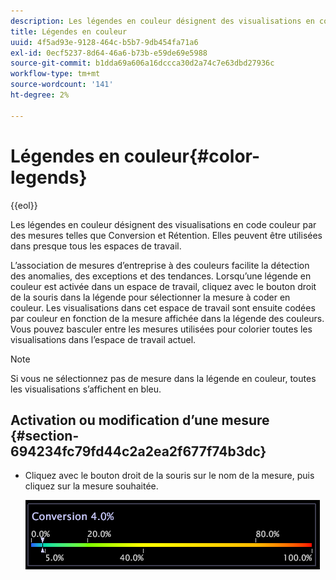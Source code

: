 ```yaml
---
description: Les légendes en couleur désignent des visualisations en code couleur par des mesures telles que Conversion et Rétention. Elles peuvent être utilisées dans presque tous les espaces de travail.
title: Légendes en couleur
uuid: 4f5ad93e-9128-464c-b5b7-9db454fa71a6
exl-id: 0ecf5237-8d64-46a6-b73b-e59de69e5988
source-git-commit: b1dda69a606a16dccca30d2a74c7e63dbd27936c
workflow-type: tm+mt
source-wordcount: '141'
ht-degree: 2%

---
```


# Légendes en couleur{#color-legends}

{{eol}}

Les légendes en couleur désignent des visualisations en code couleur par des mesures telles que Conversion et Rétention. Elles peuvent être utilisées dans presque tous les espaces de travail.

L’association de mesures d’entreprise à des couleurs facilite la détection des anomalies, des exceptions et des tendances. Lorsqu’une légende en couleur est activée dans un espace de travail, cliquez avec le bouton droit de la souris dans la légende pour sélectionner la mesure à coder en couleur. Les visualisations dans cet espace de travail sont ensuite codées par couleur en fonction de la mesure affichée dans la légende des couleurs. Vous pouvez basculer entre les mesures utilisées pour colorier toutes les visualisations dans l’espace de travail actuel.

>[!NOTE]
>
>Si vous ne sélectionnez pas de mesure dans la légende en couleur, toutes les visualisations s’affichent en bleu.

## Activation ou modification d’une mesure {#section-694234fc79fd44c2a2ea2f677f74b3dc}

* Cliquez avec le bouton droit de la souris sur le nom de la mesure, puis cliquez sur la mesure souhaitée.

   ![](assets/lgd_ColorLegend.png)

